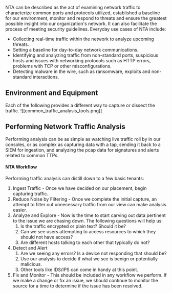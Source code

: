 NTA can be described as the act of examining network traffic to characterize common ports and protocols utilized, established a baseline for our environment, monitor and respond to threats and ensure the greatest possible insight into our organization's network.
It can also facilitate the process of meeting security guidelines. Everyday use cases of NTA include:
- Collecting real-time traffic within the network to analyze upcoming threats.
- Setting a baseline for day-to-day network communications.
- Identifying and analyzing traffic from non-standard ports, suspicious hosts and issues with networking protocols such as HTTP errors, problems with TCP or other misconfigurations.
- Detecting malware in the wire, such as ransomware, exploits and non-standard interactions.

## Environment and Equipment

Each of the following provides a different way to capture or dissect the traffic.
![[common_traffic_analysis_tools.png]]

## Performing Network Traffic Analysis

Performing analysis can be as simple as watching live traffic roll by in our consoles, or as complex as capturing data with a tap, sending it back to a SIEM for ingestion, and analyzing the pcap data for signatures and alerts related to common TTPs.

#### NTA Workflow
Performing traffic analysis can distill down to a few basic tenants:
1. Ingest Traffic - Once we have decided on our placement, begin capturing traffic.
2. Reduce Noise by Filtering - Once we complete the initial capture, an attempt to filter out unnecessary traffic from our view can make analysis easier.
3. Analyze and Explore - Now is the time to start carving out data pertinent to the issue we are chasing down. The following questions will help us:
	1. Is the traffic encrypted or plain text? Should it be?
	2. Can we see users attempting to access resources to which they should not have access?
	3. Are different hosts talking to each other that typically do not?
4. Detect and Alert 
	1. Are we seeing any errors? Is a device not responding that should be?
	2. Use our analysis to decide if what we see is benign or potentially malicious.
	3. Other tools like IDS/IPS can come in handy at this point.
5. Fix and Monitor - This should be included in any workflow we perform. If we make a change or fix an issue, we should continue to monitor the source for a time to determine if the issue has been resolved.
